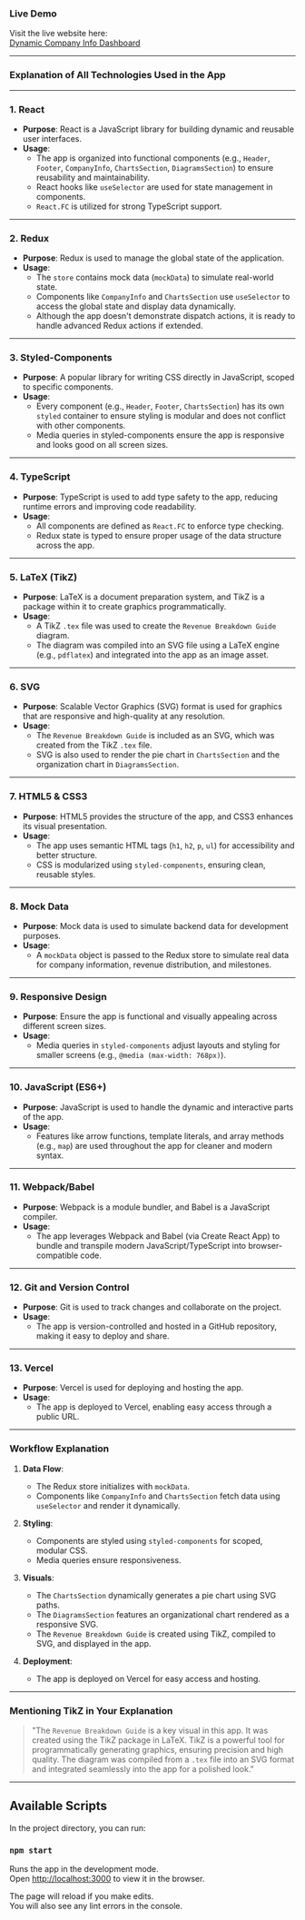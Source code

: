 
### **Live Demo**
Visit the live website here:  
[Dynamic Company Info Dashboard](https://dynamic-company-info-dashboard.vercel.app/)

---
### **Explanation of All Technologies Used in the App**
---

### **1. React**
- **Purpose**: React is a JavaScript library for building dynamic and reusable user interfaces.
- **Usage**: 
  - The app is organized into functional components (e.g., `Header`, `Footer`, `CompanyInfo`, `ChartsSection`, `DiagramsSection`) to ensure reusability and maintainability.
  - React hooks like `useSelector` are used for state management in components.
  - `React.FC` is utilized for strong TypeScript support.

---

### **2. Redux**
- **Purpose**: Redux is used to manage the global state of the application.
- **Usage**:
  - The `store` contains mock data (`mockData`) to simulate real-world state.
  - Components like `CompanyInfo` and `ChartsSection` use `useSelector` to access the global state and display data dynamically.
  - Although the app doesn't demonstrate dispatch actions, it is ready to handle advanced Redux actions if extended.

---

### **3. Styled-Components**
- **Purpose**: A popular library for writing CSS directly in JavaScript, scoped to specific components.
- **Usage**:
  - Every component (e.g., `Header`, `Footer`, `ChartsSection`) has its own `styled` container to ensure styling is modular and does not conflict with other components.
  - Media queries in styled-components ensure the app is responsive and looks good on all screen sizes.

---

### **4. TypeScript**
- **Purpose**: TypeScript is used to add type safety to the app, reducing runtime errors and improving code readability.
- **Usage**:
  - All components are defined as `React.FC` to enforce type checking.
  - Redux state is typed to ensure proper usage of the data structure across the app.

---

### **5. LaTeX (TikZ)**
- **Purpose**: LaTeX is a document preparation system, and TikZ is a package within it to create graphics programmatically.
- **Usage**:
  - A TikZ `.tex` file was used to create the `Revenue Breakdown Guide` diagram.
  - The diagram was compiled into an SVG file using a LaTeX engine (e.g., `pdflatex`) and integrated into the app as an image asset.

---

### **6. SVG**
- **Purpose**: Scalable Vector Graphics (SVG) format is used for graphics that are responsive and high-quality at any resolution.
- **Usage**:
  - The `Revenue Breakdown Guide` is included as an SVG, which was created from the TikZ `.tex` file.
  - SVG is also used to render the pie chart in `ChartsSection` and the organization chart in `DiagramsSection`.

---

### **7. HTML5 & CSS3**
- **Purpose**: HTML5 provides the structure of the app, and CSS3 enhances its visual presentation.
- **Usage**:
  - The app uses semantic HTML tags (`h1`, `h2`, `p`, `ul`) for accessibility and better structure.
  - CSS is modularized using `styled-components`, ensuring clean, reusable styles.

---

### **8. Mock Data**
- **Purpose**: Mock data is used to simulate backend data for development purposes.
- **Usage**:
  - A `mockData` object is passed to the Redux store to simulate real data for company information, revenue distribution, and milestones.

---

### **9. Responsive Design**
- **Purpose**: Ensure the app is functional and visually appealing across different screen sizes.
- **Usage**:
  - Media queries in `styled-components` adjust layouts and styling for smaller screens (e.g., `@media (max-width: 768px)`).

---

### **10. JavaScript (ES6+)**
- **Purpose**: JavaScript is used to handle the dynamic and interactive parts of the app.
- **Usage**:
  - Features like arrow functions, template literals, and array methods (e.g., `map`) are used throughout the app for cleaner and modern syntax.

---

### **11. Webpack/Babel**
- **Purpose**: Webpack is a module bundler, and Babel is a JavaScript compiler.
- **Usage**:
  - The app leverages Webpack and Babel (via Create React App) to bundle and transpile modern JavaScript/TypeScript into browser-compatible code.

---

### **12. Git and Version Control**
- **Purpose**: Git is used to track changes and collaborate on the project.
- **Usage**:
  - The app is version-controlled and hosted in a GitHub repository, making it easy to deploy and share.

---

### **13. Vercel**
- **Purpose**: Vercel is used for deploying and hosting the app.
- **Usage**:
  - The app is deployed to Vercel, enabling easy access through a public URL.

---

### **Workflow Explanation**
1. **Data Flow**:
   - The Redux store initializes with `mockData`.
   - Components like `CompanyInfo` and `ChartsSection` fetch data using `useSelector` and render it dynamically.

2. **Styling**:
   - Components are styled using `styled-components` for scoped, modular CSS.
   - Media queries ensure responsiveness.

3. **Visuals**:
   - The `ChartsSection` dynamically generates a pie chart using SVG paths.
   - The `DiagramsSection` features an organizational chart rendered as a responsive SVG.
   - The `Revenue Breakdown Guide` is created using TikZ, compiled to SVG, and displayed in the app.

4. **Deployment**:
   - The app is deployed on Vercel for easy access and hosting.

---

### **Mentioning TikZ in Your Explanation**

> "The `Revenue Breakdown Guide` is a key visual in this app. It was created using the TikZ package in LaTeX. TikZ is a powerful tool for programmatically generating graphics, ensuring precision and high quality. The diagram was compiled from a `.tex` file into an SVG format and integrated seamlessly into the app for a polished look."

---

## Available Scripts

In the project directory, you can run:

### `npm start`

Runs the app in the development mode.\
Open [http://localhost:3000](http://localhost:3000) to view it in the browser.

The page will reload if you make edits.\
You will also see any lint errors in the console.
